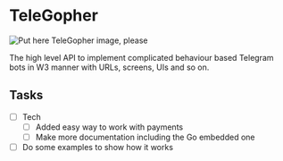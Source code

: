 # TeleGopher

![Put here TeleGopher image, please](https://raw.githubusercontent.com/reklesio/tg/main/media/gopher.png)

The high level API to implement complicated
behaviour based Telegram bots in W3 manner
with URLs, screens, UIs and so on.

## Tasks

- [ ] Tech
  - [ ] Added easy way to work with payments
  - [ ] Make more documentation including the Go embedded one
- [ ] Do some examples to show how it works
